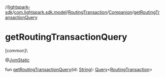 //[lightspark-sdk](../../../../index.md)/[com.lightspark.sdk.model](../../index.md)/[RoutingTransaction](../index.md)/[Companion](index.md)/[getRoutingTransactionQuery](get-routing-transaction-query.md)

# getRoutingTransactionQuery

[common]\

@[JvmStatic](https://kotlinlang.org/api/latest/jvm/stdlib/kotlin.jvm/-jvm-static/index.html)

fun [getRoutingTransactionQuery](get-routing-transaction-query.md)(id: [String](https://kotlinlang.org/api/latest/jvm/stdlib/kotlin/-string/index.html)): [Query](../../../com.lightspark.sdk.requester/-query/index.md)&lt;[RoutingTransaction](../index.md)&gt;
